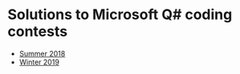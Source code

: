 # Solutions to Microsoft Q# coding contests

* [Summer 2018](https://codeforces.com/blog/entry/60439)
* [Winter 2019](https://codeforces.com/blog/entry/65579)